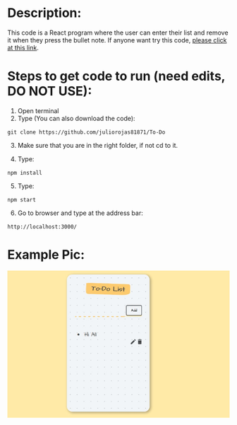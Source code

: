 # Description:
This code is a React program where the user can enter their list and remove it when they press 
the bullet note.
If anyone want try this code, [please click at this link](https://to-do--list--app.herokuapp.com/).

# Steps to get code to run (need edits, DO NOT USE):
1. Open terminal
2. Type (You can also download the code):
```
git clone https://github.com/juliorojas81871/To-Do
```
3. Make sure that you are in the right folder, if not cd to it.

4. Type: 
```
npm install
```
5. Type: 
```
npm start
```
6. Go to browser and type at the address bar: 
```
http://localhost:3000/
```

# Example Pic:
![Notes Example Pic](https://github.com/juliorojas81871/To-Do/blob/main/pics/main.jpg)
